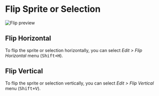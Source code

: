 # Flip Sprite or Selection

<!-- PREVIEW: GIF, flipping a sprite, then a selection -->

![Flip preview](flip/flip.gif)

## Flip Horizontal

To flip the sprite or selection horizontally, you can select _Edit > Flip Horizontal_ menu (<kbd>Shift+H</kbd>).

## Flip Vertical

To flip the sprite or selection vertically, you can select _Edit > Flip Vertical_ menu (<kbd>Shift+V</kbd>).
